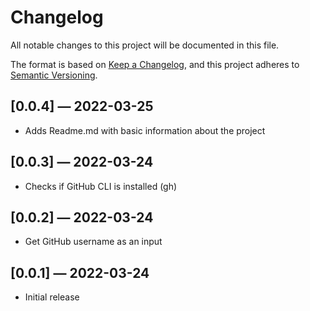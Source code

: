 # Changelog

All notable changes to this project will be documented in this file.

The format is based on [Keep a Changelog](https://keepachangelog.com/en/1.0.0/),
and this project adheres to [Semantic Versioning](https://semver.org/spec/v2.0.0.html).

## [0.0.4] — 2022-03-25

- Adds Readme.md with basic information about the project

## [0.0.3] — 2022-03-24

- Checks if GitHub CLI is installed (gh)

## [0.0.2] — 2022-03-24

- Get GitHub username as an input

## [0.0.1] — 2022-03-24

- Initial release
